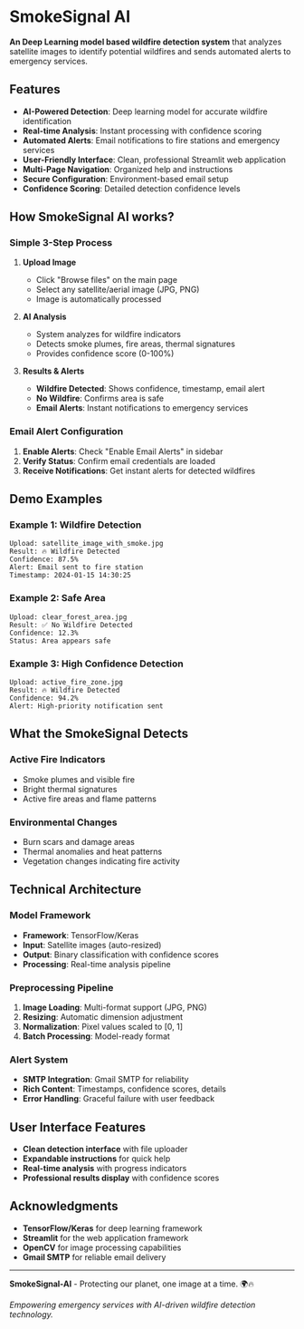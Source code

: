 # SmokeSignal AI

**An Deep Learning model based wildfire detection system** that analyzes satellite images to identify potential wildfires and sends automated alerts to emergency services.

## Features

- **AI-Powered Detection**: Deep learning model for accurate wildfire identification
- **Real-time Analysis**: Instant processing with confidence scoring
- **Automated Alerts**: Email notifications to fire stations and emergency services
- **User-Friendly Interface**: Clean, professional Streamlit web application
- **Multi-Page Navigation**: Organized help and instructions
- **Secure Configuration**: Environment-based email setup
- **Confidence Scoring**: Detailed detection confidence levels

## How SmokeSignal AI works?

### Simple 3-Step Process

1. **Upload Image**
   - Click "Browse files" on the main page
   - Select any satellite/aerial image (JPG, PNG)
   - Image is automatically processed

2. **AI Analysis**
   - System analyzes for wildfire indicators
   - Detects smoke plumes, fire areas, thermal signatures
   - Provides confidence score (0-100%)

3. **Results & Alerts**
   - **Wildfire Detected**: Shows confidence, timestamp, email alert
   - **No Wildfire**: Confirms area is safe
   - **Email Alerts**: Instant notifications to emergency services

### Email Alert Configuration

1. **Enable Alerts**: Check "Enable Email Alerts" in sidebar
2. **Verify Status**: Confirm email credentials are loaded
3. **Receive Notifications**: Get instant alerts for detected wildfires

##  Demo Examples

### Example 1: Wildfire Detection
```
Upload: satellite_image_with_smoke.jpg
Result: 🔥 Wildfire Detected
Confidence: 87.5%
Alert: Email sent to fire station
Timestamp: 2024-01-15 14:30:25
```

### Example 2: Safe Area
```
Upload: clear_forest_area.jpg
Result: ✅ No Wildfire Detected
Confidence: 12.3%
Status: Area appears safe
```

### Example 3: High Confidence Detection
```
Upload: active_fire_zone.jpg
Result: 🔥 Wildfire Detected
Confidence: 94.2%
Alert: High-priority notification sent
```

## What the SmokeSignal Detects

###  Active Fire Indicators
- Smoke plumes and visible fire
- Bright thermal signatures
- Active fire areas and flame patterns

###  Environmental Changes
- Burn scars and damage areas
- Thermal anomalies and heat patterns
- Vegetation changes indicating fire activity

##  Technical Architecture

### Model Framework
- **Framework**: TensorFlow/Keras
- **Input**: Satellite images (auto-resized)
- **Output**: Binary classification with confidence scores
- **Processing**: Real-time analysis pipeline

### Preprocessing Pipeline
1. **Image Loading**: Multi-format support (JPG, PNG)
2. **Resizing**: Automatic dimension adjustment
3. **Normalization**: Pixel values scaled to [0, 1]
4. **Batch Processing**: Model-ready format

### Alert System
- **SMTP Integration**: Gmail SMTP for reliability
- **Rich Content**: Timestamps, confidence scores, details
- **Error Handling**: Graceful failure with user feedback

## User Interface Features

- **Clean detection interface** with file uploader
- **Expandable instructions** for quick help
- **Real-time analysis** with progress indicators
- **Professional results display** with confidence scores

## Acknowledgments

- **TensorFlow/Keras** for deep learning framework
- **Streamlit** for the web application framework
- **OpenCV** for image processing capabilities
- **Gmail SMTP** for reliable email delivery

---

**SmokeSignal-AI** - Protecting our planet, one image at a time. 🌍🔥

*Empowering emergency services with AI-driven wildfire detection technology.* 